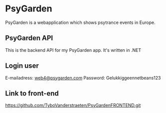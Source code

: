 # PsyGarden 
PsyGarden is a webapplication which shows psytrance events in Europe.

## PsyGarden API
This is the backend API for my PsyGarden app. It's written in .NET

## Login user
E-mailadress: web4@psygarden.com
Password: Gelukkiggeennetbeans123

## Link to front-end
https://github.com/TyboVanderstraeten/PsyGardenFRONTEND.git
